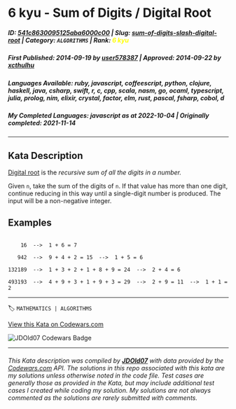# 6 kyu - Sum of Digits / Digital Root

##### **ID**: [541c8630095125aba6000c00](https://www.codewars.com/kata/541c8630095125aba6000c00) | **Slug**: [sum-of-digits-slash-digital-root](https://www.codewars.com/kata/541c8630095125aba6000c00) | **Category**: `ALGORITHMS` | **Rank**: <span style="color:yellow">6 kyu</span>

##### **First Published**: 2014-09-19 ***by*** [user578387](https://www.codewars.com/users/user578387) | **Approved**: 2014-09-22 ***by*** [xcthulhu](https://www.codewars.com/users/xcthulhu)

##### **Languages Available**: ruby, javascript, coffeescript, python, clojure, haskell, java, csharp, swift, r, c, cpp, scala, nasm, go, ocaml, typescript, julia, prolog, nim, elixir, crystal, factor, elm, rust, pascal, fsharp, cobol, d

##### **My Completed Languages**: javascript ***as at*** 2022-10-04 | **Originally completed**: 2021-11-14

---

## Kata Description


[Digital root](https://en.wikipedia.org/wiki/Digital_root) is the _recursive sum of all the digits in a number._



Given `n`, take the sum of the digits of `n`. If that value has more than one digit, continue reducing in this way until a single-digit number is produced. The input will be a non-negative integer.



## Examples

```

    16  -->  1 + 6 = 7

   942  -->  9 + 4 + 2 = 15  -->  1 + 5 = 6

132189  -->  1 + 3 + 2 + 1 + 8 + 9 = 24  -->  2 + 4 = 6

493193  -->  4 + 9 + 3 + 1 + 9 + 3 = 29  -->  2 + 9 = 11  -->  1 + 1 = 2

```



---


🏷 `MATHEMATICS | ALGORITHMS`


[View this Kata on Codewars.com](https://www.codewars.com/kata/541c8630095125aba6000c00)

![](https://www.codewars.com/users/jdold07/badges/large "JDOld07 Codewars Badge")

---

###### *This Kata description was compiled by [**JDOld07**](https://tpstech.dev) with data provided by the [Codewars.com](https://www.codewars.com) API.  The solutions in this repo associated with this kata are my solutions unless otherwise noted in the code file.  Test cases are generally those as provided in the Kata, but may include additional test cases I created while coding my solution.  My solutions are not always commented as the solutions are rarely submitted with comments.*
